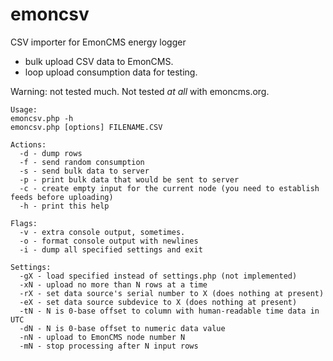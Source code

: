 # emoncsv
CSV importer for EmonCMS energy logger
- bulk upload CSV data to EmonCMS.
- loop upload consumption data for testing.

Warning: not tested much.  Not tested *at all* with emoncms.org. 

	Usage: 
	emoncsv.php -h
	emoncsv.php [options] FILENAME.CSV

	Actions:
	  -d - dump rows
	  -f - send random consumption
	  -s - send bulk data to server
	  -p - print bulk data that would be sent to server
	  -c - create empty input for the current node (you need to establish feeds before uploading)
	  -h - print this help

	Flags:
	  -v - extra console output, sometimes.
	  -o - format console output with newlines
	  -i - dump all specified settings and exit
	  
	Settings:
	  -gX - load specified instead of settings.php (not implemented)
	  -xN - upload no more than N rows at a time
	  -rX - set data source's serial number to X (does nothing at present) 
	  -eX - set data source subdevice to X (does nothing at present) 
	  -tN - N is 0-base offset to column with human-readable time data in UTC
	  -dN - N is 0-base offset to numeric data value
	  -nN - upload to EmonCMS node number N
	  -mN - stop processing after N input rows
